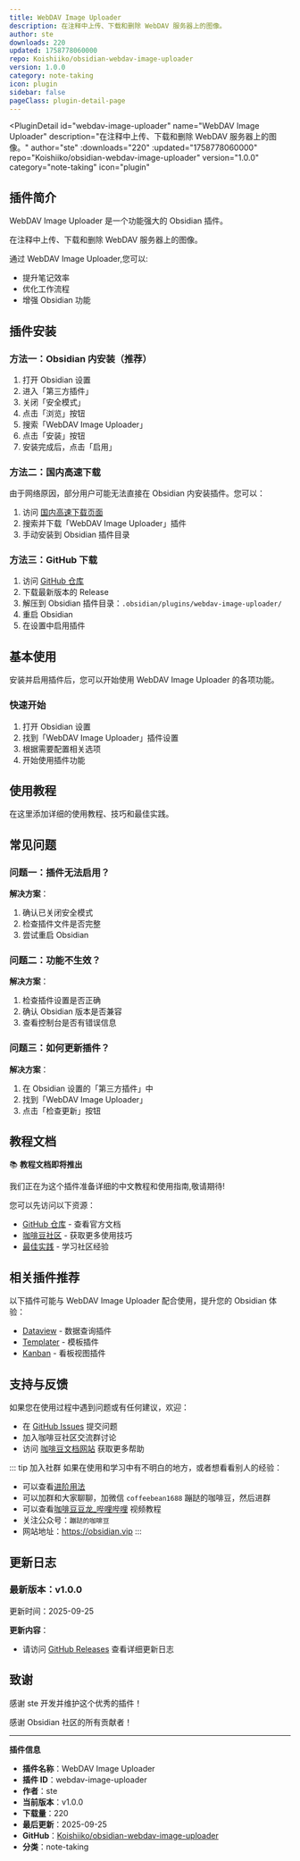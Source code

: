 ```yaml
---
title: WebDAV Image Uploader
description: 在注释中上传、下载和删除 WebDAV 服务器上的图像。
author: ste
downloads: 220
updated: 1758778060000
repo: Koishiiko/obsidian-webdav-image-uploader
version: 1.0.0
category: note-taking
icon: plugin
sidebar: false
pageClass: plugin-detail-page
---
```


<PluginDetail
  id="webdav-image-uploader"
  name="WebDAV Image Uploader"
  description="在注释中上传、下载和删除 WebDAV 服务器上的图像。"
  author="ste"
  :downloads="220"
  :updated="1758778060000"
  repo="Koishiiko/obsidian-webdav-image-uploader"
  version="1.0.0"
  category="note-taking"
  icon="plugin"
>

<!-- AUTO_GENERATED_START -->
## 插件简介

WebDAV Image Uploader 是一个功能强大的 Obsidian 插件。

在注释中上传、下载和删除 WebDAV 服务器上的图像。

通过 WebDAV Image Uploader,您可以:

- 提升笔记效率
- 优化工作流程
- 增强 Obsidian 功能

<!-- AUTO_GENERATED_END -->

<!-- AUTO_GENERATED_START -->
## 插件安装

### 方法一：Obsidian 内安装（推荐）

1. 打开 Obsidian 设置
2. 进入「第三方插件」
3. 关闭「安全模式」
4. 点击「浏览」按钮
5. 搜索「WebDAV Image Uploader」
6. 点击「安装」按钮
7. 安装完成后，点击「启用」

### 方法二：国内高速下载

由于网络原因，部分用户可能无法直接在 Obsidian 内安装插件。您可以：

1. 访问 [国内高速下载页面](/zh/documentation/obsidian-plugins-download.html)
2. 搜索并下载「WebDAV Image Uploader」插件
3. 手动安装到 Obsidian 插件目录

### 方法三：GitHub 下载

1. 访问 [GitHub 仓库](https://github.com/Koishiiko/obsidian-webdav-image-uploader)
2. 下载最新版本的 Release
3. 解压到 Obsidian 插件目录：`.obsidian/plugins/webdav-image-uploader/`
4. 重启 Obsidian
5. 在设置中启用插件

## 基本使用

安装并启用插件后，您可以开始使用 WebDAV Image Uploader 的各项功能。

### 快速开始

1. 打开 Obsidian 设置
2. 找到「WebDAV Image Uploader」插件设置
3. 根据需要配置相关选项
4. 开始使用插件功能

<!-- AUTO_GENERATED_END -->

<!-- CUSTOM_CONTENT_START:tutorial -->
## 使用教程

在这里添加详细的使用教程、技巧和最佳实践。

<!-- CUSTOM_CONTENT_END:tutorial -->

<!-- SHARED_CONTENT_START -->
## 常见问题

### 问题一：插件无法启用？

**解决方案**：
1. 确认已关闭安全模式
2. 检查插件文件是否完整
3. 尝试重启 Obsidian

### 问题二：功能不生效？

**解决方案**：
1. 检查插件设置是否正确
2. 确认 Obsidian 版本是否兼容
3. 查看控制台是否有错误信息

### 问题三：如何更新插件？

**解决方案**：
1. 在 Obsidian 设置的「第三方插件」中
2. 找到「WebDAV Image Uploader」
3. 点击「检查更新」按钮

## 教程文档

📚 **教程文档即将推出**

我们正在为这个插件准备详细的中文教程和使用指南,敬请期待!

您可以先访问以下资源：
- [GitHub 仓库](https://github.com/Koishiiko/obsidian-webdav-image-uploader) - 查看官方文档
- [咖啡豆社区](/zh/bases/) - 获取更多使用技巧
- [最佳实践](/zh/best-practices/) - 学习社区经验

## 相关插件推荐

以下插件可能与 WebDAV Image Uploader 配合使用，提升您的 Obsidian 体验：

- [Dataview](/zh/plugins/dataview.html) - 数据查询插件
- [Templater](/zh/plugins/templater-obsidian.html) - 模板插件
- [Kanban](/zh/plugins/obsidian-kanban.html) - 看板视图插件

## 支持与反馈

如果您在使用过程中遇到问题或有任何建议，欢迎：

- 在 [GitHub Issues](https://github.com/Koishiiko/obsidian-webdav-image-uploader/issues) 提交问题
- 加入咖啡豆社区交流群讨论
- 访问 [咖啡豆文档网站](https://obsidian.vip) 获取更多帮助

::: tip 加入社群
如果在使用和学习中有不明白的地方，或者想看看别人的经验：
- 可以查看[进阶用法](/zh/advanced)
- 可以加群和大家聊聊，加微信 `coffeebean1688` 蹦跶的咖啡豆，然后进群
- 可以查看[咖啡豆豆龙_哔哩哔哩](https://space.bilibili.com/618777356) 视频教程
- 关注公众号：`蹦跶的咖啡豆`
- 网站地址：https://obsidian.vip
:::
<!-- SHARED_CONTENT_END -->

<!-- AUTO_GENERATED_START -->
## 更新日志

### 最新版本：v1.0.0

更新时间：2025-09-25

**更新内容**：
- 请访问 [GitHub Releases](https://github.com/Koishiiko/obsidian-webdav-image-uploader/releases) 查看详细更新日志

## 致谢

感谢 ste 开发并维护这个优秀的插件！

感谢 Obsidian 社区的所有贡献者！

---

**插件信息**
- **插件名称**：WebDAV Image Uploader
- **插件 ID**：webdav-image-uploader
- **作者**：ste
- **当前版本**：v1.0.0
- **下载量**：220
- **最后更新**：2025-09-25
- **GitHub**：[Koishiiko/obsidian-webdav-image-uploader](https://github.com/Koishiiko/obsidian-webdav-image-uploader)
- **分类**：note-taking
<!-- AUTO_GENERATED_END -->

</PluginDetail>

